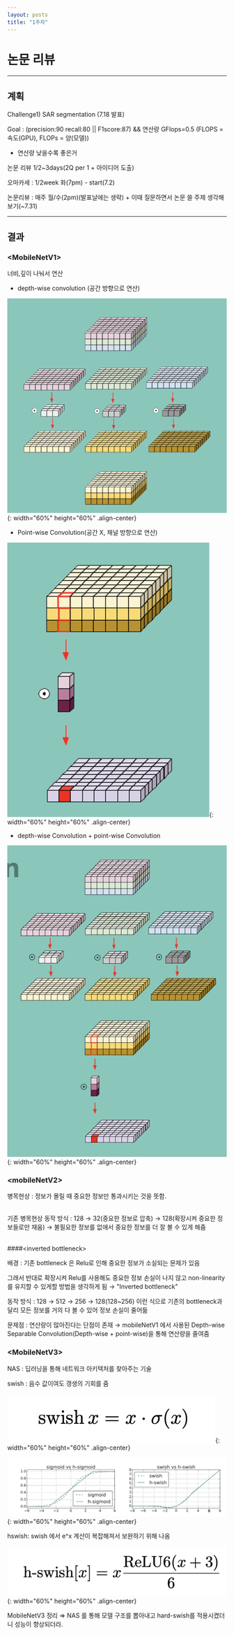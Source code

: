 ```yaml
---
layout: posts
title: "1주차"
---
```


# 논문 리뷰

---

## 계획
Challenge1) SAR segmentation (7.18 발표)

Goal : (precision:90 recall:80 || F1score:87) &&  연산량 GFlops=0.5  (FLOPS = 속도(GPU), FLOPs = 양(모델))
- 연산량 낮을수록 좋은거

논문 리뷰 1/2~3days(2Q per 1 + 아이디어 도출)

오마카세 : 1/2week 화(7pm) - start(7.2)

논문리뷰 : 매주 월/수(2pm)(발표날에는 생략) + 이때 질문하면서 논문 쓸 주제 생각해보기(~7.31)

---

## 결과

### \<MobileNetV1\>
너비,깊이 나눠서 연산

- depth-wise convolution (공간 방향으로 연산)

![사진](/assets/image/2024-07-04-first-0.png){: width="60%" height="60%" .align-center}

- Point-wise Convolution(공간 X, 채널 방향으로 연산)

![사진](/assets/image/2024-07-04-first-1.png){: width="60%" height="60%" .align-center}

- depth-wise Convolution + point-wise Convolution

![사진](/assets/image/2024-07-04-first-2.png){: width="60%" height="60%" .align-center}


### \<mobileNetV2\>
병목현상 :  정보가 몰릴 때 중요한 정보만 통과시키는 것을 뜻함.
<br><br>

기존 병목현상 동작 방식
: 128 → 32(중요한 정보로 압축) → 128(확장시켜 중요한 정보들로만 채움) → 불필요한 정보를 없애서 중요한 정보를 더 잘 볼 수 있게 해줌
<br><br>

####\<inverted bottleneck\>

배경 : 기존 bottleneck 은 Relu로 인해 중요한 정보가 소실되는 문제가 있음

그래서 반대로 확장시켜 Relu를 사용해도 중요한 정보 손실이 나지 않고 non-linearity를 유지할 수 있게할 방법을 생각하게 됨 → "Inverted bottleneck"

동작 방식 : 128 → 512 → 256 → 128(128~256) 이런 식으로 기존의 bottleneck과 달리 모든 정보를 거의 다 볼 수 있어 정보 손실이 줄어듦

문제점 : 연산량이 많아진다는 단점이 존재 → mobileNetV1 에서 사용된 Depth-wise Separable Convolution(Depth-wise + point-wise)을 통해 연산량을 줄여줌 

### \<MobileNetV3\>

NAS : 딥러닝을 통해 네트워크 아키텍처를 찾아주는 기술

swish : 음수 값이여도 갱생의 기회를 줌

![사진](/assets/image/2024-07-04-first-3.png){: width="60%" height="60%" .align-center}

![사진](/assets/image/2024-07-04-first-4.png){: width="60%" height="60%" .align-center}

hswish: swish 에서 e^x 계산이 복잡해져서 보완하기 위해 나옴

![사진](/assets/image/2024-07-04-first-5.png){: width="60%" height="60%" .align-center}

MobileNetV3 정리 ⇒ NAS 를 통해 모델 구조를 뽑아내고 hard-swish를 적용시켰더니 성능이 향상되더라.

